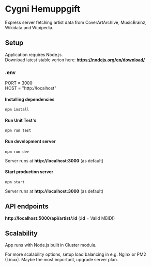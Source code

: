 # Cygni Hemuppgift

Express server fetching artist data from CoverArtArchive, MusicBrainz, Wikidata and Wipipedia.

## Setup

Application requires Node.js.  
Download latest stable verion here: **https://nodejs.org/en/download/**

### .env

PORT = 3000  
HOST = "http://localhost"

#### Installing dependencies

`npm install`

#### Run Unit Test's

`npm run test`

#### Run development server

`npm run dev`

Server runs at **http://localhost:3000** (as default)

#### Start production server

`npm start`

Server runs at **http://localhost:3000** (as default)

## API endpoints

**http://localhost:5000/api/artist/:id** (**:id** = Valid MBID!)

## Scalability

App runs with Node.js built in Cluster module. 

For more scalability options, setup load balancing in e.g. Nginx or PM2 (Linux). Maybe the most important, upgrade server plan.
